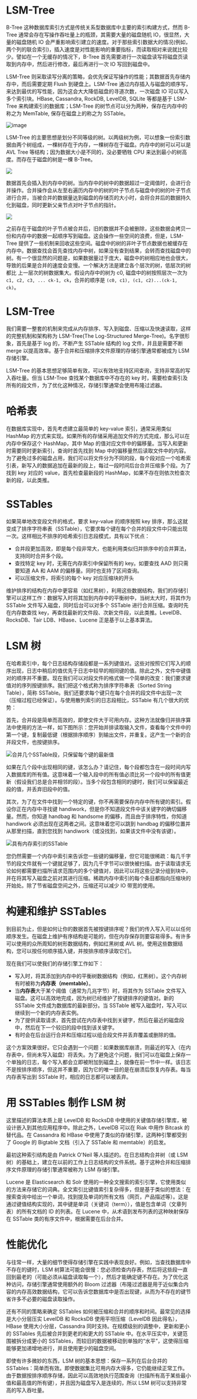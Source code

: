# LSM-Tree

B-Tree 这种数据库索引方式是传统关系型数据库中主要的索引构建方式，然而 B-Tree 通常会存在写操作吞吐量上的瓶颈，其需要大量的磁盘随机 IO，很显然，大量的磁盘随机 IO 会严重影响索引建立的速度。对于那些索引数据大的情况(例如，两个列的联合索引)，插入速度是对性能影响的重要指标，而读取相对来说就比较少。譬如在一个无缓存的情况下，B-Tree 首先需要进行一次磁盘读写将磁盘页读取到内存中，然后进行修改，最后再进行一次 IO 写回到磁盘中。

LSM-Tree 则采取读写分离的策略，会优先保证写操作的性能；其数据首先存储内存中，而后需要定期 Flush 到硬盘上。LSM-Tree 通过内存插入与磁盘的顺序写，来达到最优的写性能，因为这会大大降低磁盘的寻道次数，一次磁盘 IO 可以写入多个索引块。HBase, Cassandra, RockDB, LevelDB, SQLite 等都是基于 LSM-Tree 来构建索引的数据库；LSM-Tree 的树节点可以分为两种，保存在内存中的称之为 MemTable, 保存在磁盘上的称之为 SSTable。

![image](https://i.postimg.cc/CMn80FyV/51817950-f691bc00-2307-11e9-9492-b819d7a61ec0.png)

LSM-Tree 的主要思想是划分不同等级的树。以两级树为例，可以想象一份索引数据由两个树组成，一棵树存在于内存，一棵树存在于磁盘。内存中的树可以可以是 AVL Tree 等结构；因为数据大小是不同的，没必要牺牲 CPU 来达到最小的树高度。而存在于磁盘的树是一棵 B-Tree。

![](http://dl.iteye.com/upload/picture/pic/118173/9092b78b-5c7a-37df-b9f2-fb8038bb79b9.jpg)

数据首先会插入到内存中的树。当内存中的树中的数据超过一定阈值时，会进行合并操作。合并操作会从左至右遍历内存中的树的叶子节点与磁盘中的树的叶子节点进行合并，当被合并的数据量达到磁盘的存储页的大小时，会将合并后的数据持久化到磁盘，同时更新父亲节点对叶子节点的指针。

![](http://dl.iteye.com/upload/picture/pic/118175/7ece3749-415a-3083-893e-6859c9b9fc78.jpg)

之前存在于磁盘的叶子节点被合并后，旧的数据并不会被删除，这些数据会拷贝一份和内存中的数据一起顺序写到磁盘。这会操作一些空间的浪费，但是，LSM-Tree 提供了一些机制来回收这些空间。磁盘中的树的非叶子节点数据也被缓存在内存中。数据查找会首先查找内存中树，如果没有查到结果，会转而查找磁盘中的树。有一个很显然的问题是，如果数据量过于庞大，磁盘中的树相应地也会很大，导致的后果是合并的速度会变慢。一个解决方法是建立各个层次的树，低层次的树都比 上一层次的树数据集大。假设内存中的树为 c0, 磁盘中的树按照层次一次为 `c1, c2, c3, ... ck-1, ck`，合并的顺序是 `(c0, c1), (c1, c2)...(ck-1, ck)`。

# LSM-Tree

我们需要一整套的机制来完成从内存排序、写入到磁盘、压缩以及快速读取，这样的完整机制和架构称为 LSM-Tree(The Log-Structured Merge-Tree)。名字很形象，首先是基于 log 的，不断产生 SSTable 结构的 log 文件，并且是需要不断 merge 以提高效率。基于合并和压缩排序文件原理的存储引擎通常都被成为 LSM 存储引擎。

LSM-Tree 的基本思想足够简单有效，可以有效地支持区间查询，支持非常高的写入吞吐量。但当 LSM-Tree 查找某个数据库中不存在的 key 时，需要检查索引及所有的段文件，为了优化这种情况，存储引擎通常会使用布隆过滤器。

# 哈希表

在数据库实现中，首先考虑建立最简单的 key-value 索引，通常采用类似 HashMap 的方式来实现。如果所有的存储采用追加文件的方式完成，那么可以在内存中保存这个 HashMap，其中 Map 的值对应文件中的偏移量。当写入和更新时需要同时更新索引，查询时首先找到 Map 中的偏移量然后读取文件中的内容。为了避免过多的磁盘占用，我们可以将文件分为不同的段，每个段对应一个哈希索引表，新写入的数据追加在最新的段上，每过一段时间后台合并压缩多个段。为了找到 key 对应的 value，首先检查最新段的 HashMap，如果不存在则依次检查次新的段，以此类推。

# SSTables

如果简单地改变段文件的格式，要求 key-value 的顺序按照 key 排序，那么这就变成了排序字符串表（SSTable），它要求每个键在每个合并的段文件中只能出现一次。这样相比不排序的哈希索引日志段模式，具有以下优点：

- 合并段更加高效，即是每个段非常大，也能利用类似归并排序中的合并算法，支持同时合并多个段。
- 查找特定 key 时，无需在内存索引中保留所有的 key。如要查找 AAD 则只需要知道 AA 和 AAM 的偏移量。同时也支持了区间查询。
- 可以压缩文件，将索引的每个 key 对应压缩块的开头

维护排序的结构在内存中更容易（如红黑树），利用这些数据结构，我们的存储引擎可以这样工作：数据写入时将其加到内存中的平衡树中，当树太大时，将其作为 SSTable 文件写入磁盘，同时后台可以对多个 SSTable 进行合并压缩。查询时先在内存数查找 key，再查找最新的文件段、次新文件段，以此类推。LevelDB、RocksDB、Tair LDB、HBase、Lucene 正是基于以上基本算法。

# LSM 树

在哈希索引中，每个日志结构存储段都是一系列键值对。这些对按照它们写入的顺序出现，日志中稍后的值优先于日志中较早的相同键的值。除此之外，文件中键值对的顺序并不重要。现在我们可以对段文件的格式做一个简单的改变：我们要求键值对的序列按键排序。我们把这个格式称为排序字符串表（Sorted String Table），简称 SSTable。我们还要求每个键只在每个合并的段文件中出现一次（压缩过程已经保证）。与使用散列索引的日志段相比，SSTable 有几个很大的优势：

首先，合并段是简单而高效的，即使文件大于可用内存。这种方法就像归并排序算法中使用的方法一样，如下图所示：您开始并排读取输入文件，查看每个文件中的第一个键，复制最低键（根据排序顺序）到输出文件，并重复。这产生一个新的合并段文件，也按键排序。

![合并几个SSTable段，只保留每个键的最新值](https://s2.ax1x.com/2020/02/06/1yPTLF.md.png)

如果在几个段中出现相同的键，该怎么办？请记住，每个段都包含在一段时间内写入数据库的所有值。这意味着一个输入段中的所有值必须比另一个段中的所有值更新（假设我们总是合并相邻的段）。当多个段包含相同的键时，我们可以保留最近段的值，并丢弃旧段中的值。

其次，为了在文件中找到一个特定的键，你不再需要保存内存中所有键的索引。假设你正在内存中寻找键 handiwork，但是你不知道段文件中该关键字的确切偏移量。然而，你知道 handbag 和 handsome 的偏移，而且由于排序特性，你知道 handiwork 必须出现在这两者之间。这意味着您可以跳到 handbag 的偏移位置并从那里扫描，直到您找到 handiwork（或没找到，如果该文件中没有该键）。

![具有内存索引的SSTable](https://s2.ax1x.com/2020/02/06/1ylqT1.md.png)

您仍然需要一个内存中索引来告诉您一些键的偏移量，但它可能很稀疏：每几千字节的段文件就有一个键就足够了，因为几千字节可以很快被扫描。由于读取请求无论如何都需要扫描所请求范围内的多个键值对，因此可以将这些记录分组到块中，并在将其写入磁盘之前对其进行压缩。稀疏内存中索引的每个条目都指向压缩块的开始处。除了节省磁盘空间之外，压缩还可以减少 IO 带宽的使用。

# 构建和维护 SSTables

到目前为止，但是如何让你的数据首先被按键排序呢？我们的传入写入可以以任何顺序发生。在磁盘上维护有序结构是可能的，但在内存保存则要容易得多。有许多可以使用的众所周知的树形数据结构，例如红黑树或 AVL 树。使用这些数据结构，您可以按任何顺序插入键，并按排序顺序读取它们。

现在我们可以使我们的存储引擎工作如下：

- 写入时，将其添加到内存中的平衡树数据结构（例如，红黑树）。这个内存树有时被称为**内存表（memtable）**。
- 当**内存表**大于某个阈值（通常为几兆字节）时，将其作为 SSTable 文件写入磁盘。这可以高效地完成，因为树已经维护了按键排序的键值对。新的 SSTable 文件成为数据库的最新部分。当 SSTable 被写入磁盘时，写入可以继续到一个新的内存表实例。
- 为了提供读取请求，首先尝试在内存表中找到关键字，然后在最近的磁盘段中，然后在下一个较旧的段中找到该关键字。
- 有时会在后台运行合并和压缩过程以组合段文件并丢弃覆盖或删除的值。

这个方案效果很好。它只会遇到一个问题：如果数据库崩溃，则最近的写入（在内存表中，但尚未写入磁盘）将丢失。为了避免这个问题，我们可以在磁盘上保存一个单独的日志，每个写入都会立即被附加到磁盘上，就像在前一节中一样。该日志不是按排序顺序，但这并不重要，因为它的唯一目的是在崩溃后恢复内存表。每当内存表写出到 SSTable 时，相应的日志都可以被丢弃。

# 用 SSTables 制作 LSM 树

这里描述的算法本质上是 LevelDB 和 RocksDB 中使用的关键值存储引擎库，被设计嵌入到其他应用程序中。除此之外，LevelDB 可以在 Riak 中用作 Bitcask 的替代品。在 Cassandra 和 HBase 中使用了类似的存储引擎，这两种引擎都受到了 Google 的 Bigtable 文档（引入了 SSTable 和 memtable）的启发。

最初这种索引结构是由 Patrick O'Neil 等人描述的。在日志结构合并树（或 LSM 树）的基础上，建立在以前的工作上日志结构的文件系统。基于这种合并和压缩排序文件原理的存储引擎通常被称为 LSM 存储引擎。

Lucene 是 Elasticsearch 和 Solr 使用的一种全文搜索的索引引擎，它使用类似的方法来存储它的词典。全文索引比键值索引复杂得多，但是基于类似的想法：在搜索查询中给出一个单词，找到提及单词的所有文档（网页，产品描述等）。这是通过键值结构实现的，其中键是单词（关键词（term）），值是包含单词（文章列表）的所有文档的 ID 的列表。在 Lucene 中，从术语到发布列表的这种映射保存在 SSTable 类的有序文件中，根据需要在后台合并。

# 性能优化

与往常一样，大量的细节使得存储引擎在实践中表现良好。例如，当查找数据库中不存在的键时，LSM 树算法可能会很慢：您必须检查内存表，然后将这些段一直回到最老的（可能必须从磁盘读取每一个），然后才能确定键不存在。为了优化这种访问，存储引擎通常使用额外的 Bloom 过滤器（布隆过滤器是用于近似集合内容的内存高效数据结构，它可以告诉您数据库中是否出现键，从而为不存在的键节省许多不必要的磁盘读取操作。

还有不同的策略来确定 SSTables 如何被压缩和合并的顺序和时间。最常见的选择是大小分层压实 LevelDB 和 RocksDB 使用平坦压缩（LevelDB 因此得名），HBase 使用大小分层，Cassandra 同时支持。在规模级别的调整中，更新和更小的 SSTables 先后被合并到更老的和更大的 SSTable 中。在水平压实中，关键范围被拆分成更小的 SSTables，而较旧的数据被移动到单独的“水平”，这使得压缩能够更加递增地进行，并且使用更少的磁盘空间。

即使有许多微妙的东西，LSM 树的基本思想：保存一系列在后台合并的 SSTables：简单而有效。即使数据集比可用内存大得多，它仍能继续正常工作。由于数据按排序顺序存储，因此可以高效地执行范围查询（扫描所有高于某些最小值和最高值的所有键），并且因为磁盘写入是连续的，所以 LSM 树可以支持非常高的写入吞吐量。
